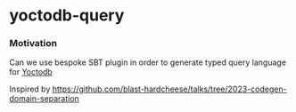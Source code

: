 # yoctodb-query

### Motivation
Can we use bespoke SBT plugin in order to generate typed query language for [Yoctodb](https://github.com/yandex/yoctodb)
 
Inspired by https://github.com/blast-hardcheese/talks/tree/2023-codegen-domain-separation